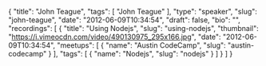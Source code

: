 {
  "title": "John Teague",
  "tags": [
    "John Teague"
  ],
  "type": "speaker",
  "slug": "john-teague",
  "date": "2012-06-09T10:34:54",
  "draft": false,
  "bio": "",
  "recordings": [
    {
      "title": "Using Nodejs",
      "slug": "using-nodejs",
      "thumbnail": "https://i.vimeocdn.com/video/490130975_295x166.jpg",
      "date": "2012-06-09T10:34:54",
      "meetups": [
        {
          "name": "Austin CodeCamp",
          "slug": "austin-codecamp"
        }
      ],
      "tags": [
        {
          "name": "Nodejs",
          "slug": "nodejs"
        }
      ]
    }
  ]
}